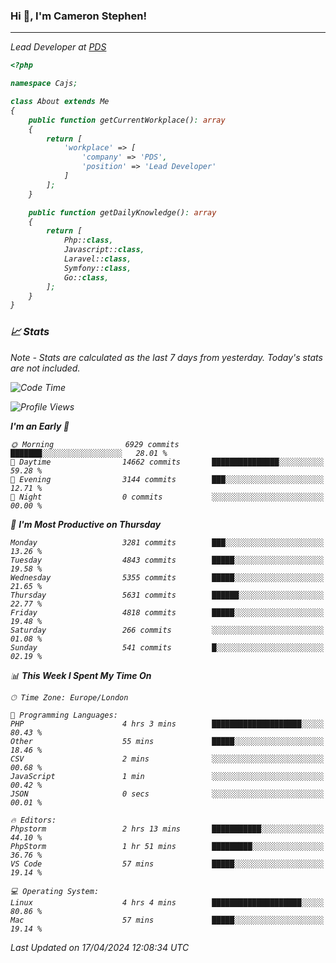 ### Hi 👋, I'm Cameron Stephen!
<hr>
<p><em>Lead Developer at <a href="https://prindatasolutions.co.uk">PDS</a></p>


```php
<?php

namespace Cajs;

class About extends Me
{
    public function getCurrentWorkplace(): array
    {
        return [
            'workplace' => [
                'company' => 'PDS',
                'position' => 'Lead Developer'
            ]
        ];
    }

    public function getDailyKnowledge(): array
    {
        return [
            Php::class,
            Javascript::class,
            Laravel::class,
            Symfony::class,
            Go::class,
        ];
    }
}
```

### 📈 Stats
<p><em>Note - Stats are calculated as the last 7 days from yesterday. Today's stats are not included.</em></p>


<!--START_SECTION:waka-->
![Code Time](http://img.shields.io/badge/Code%20Time-3%2C763%20hrs%2024%20mins-blue)

![Profile Views](http://img.shields.io/badge/Profile%20Views-0-blue)

**I'm an Early 🐤** 

```text
🌞 Morning                6929 commits        ███████░░░░░░░░░░░░░░░░░░   28.01 % 
🌆 Daytime                14662 commits       ███████████████░░░░░░░░░░   59.28 % 
🌃 Evening                3144 commits        ███░░░░░░░░░░░░░░░░░░░░░░   12.71 % 
🌙 Night                  0 commits           ░░░░░░░░░░░░░░░░░░░░░░░░░   00.00 % 
```
📅 **I'm Most Productive on Thursday** 

```text
Monday                   3281 commits        ███░░░░░░░░░░░░░░░░░░░░░░   13.26 % 
Tuesday                  4843 commits        █████░░░░░░░░░░░░░░░░░░░░   19.58 % 
Wednesday                5355 commits        █████░░░░░░░░░░░░░░░░░░░░   21.65 % 
Thursday                 5631 commits        ██████░░░░░░░░░░░░░░░░░░░   22.77 % 
Friday                   4818 commits        █████░░░░░░░░░░░░░░░░░░░░   19.48 % 
Saturday                 266 commits         ░░░░░░░░░░░░░░░░░░░░░░░░░   01.08 % 
Sunday                   541 commits         █░░░░░░░░░░░░░░░░░░░░░░░░   02.19 % 
```


📊 **This Week I Spent My Time On** 

```text
🕑︎ Time Zone: Europe/London

💬 Programming Languages: 
PHP                      4 hrs 3 mins        ████████████████████░░░░░   80.43 % 
Other                    55 mins             █████░░░░░░░░░░░░░░░░░░░░   18.46 % 
CSV                      2 mins              ░░░░░░░░░░░░░░░░░░░░░░░░░   00.68 % 
JavaScript               1 min               ░░░░░░░░░░░░░░░░░░░░░░░░░   00.42 % 
JSON                     0 secs              ░░░░░░░░░░░░░░░░░░░░░░░░░   00.01 % 

🔥 Editors: 
Phpstorm                 2 hrs 13 mins       ███████████░░░░░░░░░░░░░░   44.10 % 
PhpStorm                 1 hr 51 mins        █████████░░░░░░░░░░░░░░░░   36.76 % 
VS Code                  57 mins             █████░░░░░░░░░░░░░░░░░░░░   19.14 % 

💻 Operating System: 
Linux                    4 hrs 4 mins        ████████████████████░░░░░   80.86 % 
Mac                      57 mins             █████░░░░░░░░░░░░░░░░░░░░   19.14 % 
```


 Last Updated on 17/04/2024 12:08:34 UTC
<!--END_SECTION:waka-->
